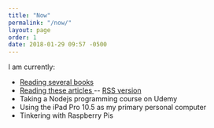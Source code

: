 ```yaml
---
title: "Now"
permalink: "/now/"
layout: page
order: 1
date: 2018-01-29 09:57 -0500
---
```

I am currently:

- [Reading several books](https://www.goodreads.com/user/show/5382435-frank-mcpherson)
- [Reading these articles ](http://radio3.io/users/frankm/) -- [RSS version](http://radio3.io/users/frankm/rss.xml)
- Taking a Nodejs programming course on Udemy
- Using the iPad Pro 10.5 as my primary personal computer
- Tinkering with Raspberry Pis
